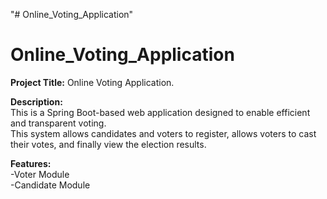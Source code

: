 "# Online_Voting_Application" 

# Online_Voting_Application

**Project Title:** Online Voting Application.

**Description:**  
This is a Spring Boot-based web application designed to enable efficient and transparent voting.  
This system allows candidates and voters to register, allows voters to cast their votes, and finally view the election results.

**Features:**    
-Voter Module  
-Candidate Module




